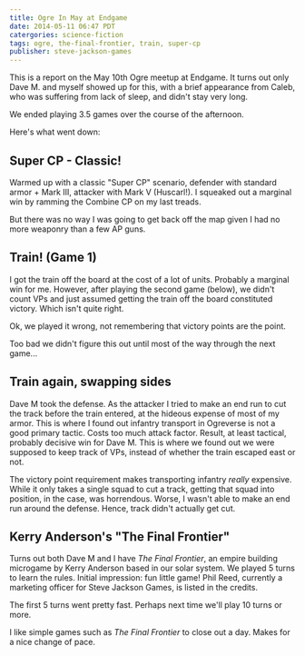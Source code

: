 ```yaml
---
title: Ogre In May at Endgame
date: 2014-05-11 06:47 PDT
catergories: science-fiction
tags: ogre, the-final-frontier, train, super-cp
publisher: steve-jackson-games
---
```


This is a report on the May 10th Ogre meetup at Endgame. It turns out
only Dave M. and myself showed up for this, with a brief appearance from
Caleb, who was suffering from lack of sleep, and didn't stay very long.

We ended playing 3.5 games over the course of the afternoon.

Here's what went down:

## Super CP - Classic!

Warmed up with a classic "Super CP" scenario, defender with standard
armor + Mark III, attacker with Mark V (Huscarl!). I squeaked out a
marginal win by ramming the Combine CP on my last treads.

But there was no way I was going to get back off the map given I had no
more weaponry than a few AP guns.

## Train! (Game 1)

I got the train off the board at the cost of a lot of units.  Probably a
marginal win for me. However, after playing the second game (below), 
we didn't count VPs and just assumed getting the train off the board
constituted victory. Which isn't quite right.

Ok, we played it wrong, not remembering that victory points are the point.

Too bad we didn't figure this out until most of the way through the next
game...

## Train again, swapping sides

Dave M took the defense. As the attacker I tried to make an end run to
cut the track before the train entered, at the hideous expense of most
of my armor. This is where I found out infantry transport in Ogreverse
is not a good primary tactic. Costs too much attack factor.  Result, at
least tactical, probably decisive win for Dave M. This is where we
found out we were supposed to keep track of VPs, instead of whether the
train escaped east or not.

The victory point requirement makes transporting infantry *really*
expensive. While it only takes a single squad to cut a track, getting
that squad into position, in the case, was horrendous. Worse, I wasn't
able to make an end run around the defense. Hence, track didn't actually
get cut.


## Kerry Anderson's "The Final Frontier"

Turns out both Dave M and I have *The Final Frontier*, an empire
building microgame by Kerry Anderson based in our solar system. We
played 5 turns to learn the rules. Initial impression: fun little game!
Phil Reed, currently a marketing officer for Steve Jackson Games, is
listed in the credits.

The first 5 turns went pretty fast. Perhaps next time we'll play 10
turns or more.

I like simple games such as *The Final Frontier* to close out a day.
Makes for a nice change of pace.
